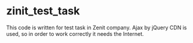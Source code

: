# zinit_test_task

This code is written for test task in Zenit company.
Ajax by jQuery CDN is used, so in order to work correctly it needs the Internet.
